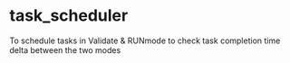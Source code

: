 # task_scheduler
To schedule tasks in Validate &amp; RUNmode to check task completion time delta between the two modes
